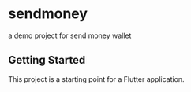 # sendmoney

a demo project for send money wallet

## Getting Started

This project is a starting point for a Flutter application.


